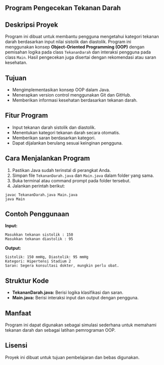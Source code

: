 ## Program Pengecekan Tekanan Darah

## Deskripsi Proyek

Program ini dibuat untuk membantu pengguna mengetahui kategori tekanan darah berdasarkan input nilai sistolik dan diastolik. Program ini menggunakan konsep **Object-Oriented Programming (OOP)** dengan pemisahan logika pada class `TekananDarah` dan interaksi pengguna pada class `Main`. Hasil pengecekan juga disertai dengan rekomendasi atau saran kesehatan.

## Tujuan

* Mengimplementasikan konsep OOP dalam Java.
* Menerapkan version control menggunakan Git dan GitHub.
* Memberikan informasi kesehatan berdasarkan tekanan darah.

## Fitur Program

* Input tekanan darah sistolik dan diastolik.
* Menentukan kategori tekanan darah secara otomatis.
* Memberikan saran berdasarkan kategori.
* Dapat dijalankan berulang sesuai keinginan pengguna.

## Cara Menjalankan Program

1. Pastikan Java sudah terinstal di perangkat Anda.
2. Simpan file `TekananDarah.java` dan `Main.java` dalam folder yang sama.
3. Buka terminal atau command prompt pada folder tersebut.
4. Jalankan perintah berikut:

```
javac TekananDarah.java Main.java
java Main
```

## Contoh Penggunaan

**Input:**

```
Masukkan tekanan sistolik : 150
Masukkan tekanan diastolik : 95
```

**Output:**

```
Sistolik: 150 mmHg, Diastolik: 95 mmHg
Kategori: Hipertensi Stadium 2
Saran: Segera konsultasi dokter, mungkin perlu obat.
```

## Struktur Kode

* **TekananDarah.java:** Berisi logika klasifikasi dan saran.
* **Main.java:** Berisi interaksi input dan output dengan pengguna.

## Manfaat

Program ini dapat digunakan sebagai simulasi sederhana untuk memahami tekanan darah dan sebagai latihan pemrograman OOP.

## Lisensi

Proyek ini dibuat untuk tujuan pembelajaran dan bebas digunakan.
